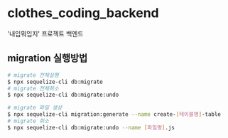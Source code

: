 # clothes_coding_backend
'내입뭐입지' 프로젝트 백엔드

## migration 실행방법
```bash
# migrate 전체실행
$ npx sequelize-cli db:migrate
# migrate 전체취소
$ npx sequelize-cli db:migrate:undo

# migrate 파일 생성
$ npx sequelize-cli migration:generate --name create-[테이블명]-table
# migrate 취소
$ npx sequelize-cli db:migrate:undo --name [파일명].js
```